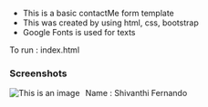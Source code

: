  - This is a basic contactMe form template
 - This was created by using html, css, bootstrap
 - Google Fonts is used for texts

To run : index.html

### Screenshots

<img src="./ContactMe_screenshot.png" alt="This is an image" style="float: left; margin-right: 10px;" />

Name : Shivanthi Fernando
